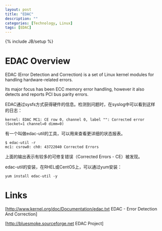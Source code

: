 ```yaml
---
layout: post
title: "EDAC"
description: ""
categories: [Technology, Linux]
tags: [EDAC]
---
```

{% include JB/setup %}

EDAC Overview
==========
EDAC (Error Detection and Correction) is a set of Linux kernel modules for handling hardware-related errors. 

Its major focus has been ECC memory error handling, however it also detects and reports PCI bus parity errors. 

EDAC通过sysfs方式获得硬件的信息。检测到问题时，在syslog中可以看到这样的日志：

    kernel: EDAC MC1: CE row 0, channel 0, label "": Corrected error (Socket=1 channel=0 dimm=0)

有一个叫做edac-util的工具，可以用来查看更详细的状态报表。

    $ edac-util -r
    mc1: csrow0: ch0: 43722040 Corrected Errors

上面的输出表示有较多的可修复错误（Corrected Errors - CE）被发现。


edac-util的安装，在RHEL或CentOS上，可以通过yum安装：

    yum install edac-util -y


Links
==========

[http://www.kernel.org/doc/Documentation/edac.txt EDAC - Error Detection And Correction]

[http://bluesmoke.sourceforge.net EDAC Project]
